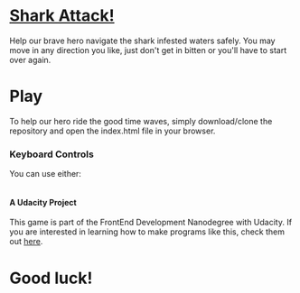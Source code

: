 # [Shark Attack!](arcade-game)

Help our brave hero navigate the shark infested waters safely. You may move in any direction you like, just don't get in bitten or you'll have to start over again.

# Play
To help our hero ride the good time waves, simply download/clone the repository and open the index.html file in your browser.

### Keyboard Controls
You can use either:

![<img align="center" alt="Keyboard Options">](http://sburngdl.weebly.com/uploads/8/8/9/0/88900840/arrow_orig.png)

#### A Udacity Project
This game is part of the FrontEnd Development Nanodegree with Udacity. If you are interested in learning how to make programs like this, check them out [here](https://www.udacity.com/course/front-end-web-developer-nanodegree--nd001).

# Good luck!
